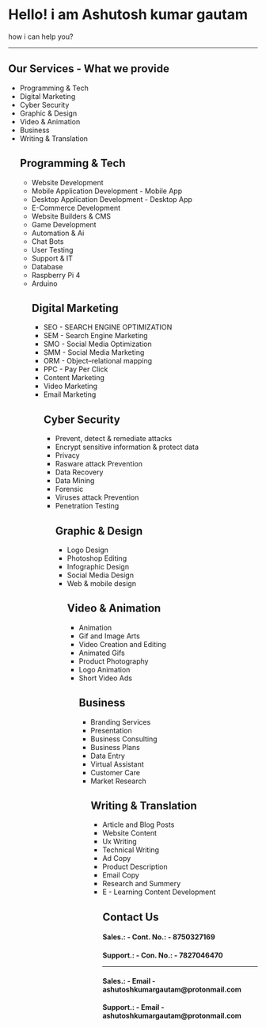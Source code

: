 <html>
<head>
   <head>
  <meta charset="UTF-8">
  <meta name="description" content="Hacking tool,programming languages,">
  <meta name="keywords" content="HTML, CSS, JavaScript contact me - 7217723683">
  <meta name="author" content="Ashutosh Kumar Gautam">
  <meta name="viewport" content="width=device-width, initial-scale=1.0">
 <link rel="stylesheet" href="https://stackpath.bootstrapcdn.com/bootstrap/4.5.2/css/bootstrap.min.css" integrity="sha384-JcKb8q3iqJ61gNV9KGb8thSsNjpSL0n8PARn9HuZOnIxN0hoP+VmmDGMN5t9UJ0Z" crossorigin="anonymous">
</head> 
</head>
<body>
   <h1>Hello! i am Ashutosh kumar gautam </h1>
   <p>how i can help you?</p>
  <hr>
   
<h2> Our Services - What we provide </h2> 
<ul>
   <li>Programming & Tech</li>
<li>Digital Marketing</li>
<li>Cyber Security</li>
<li>Graphic & Design</li>
<li>Video & Animation</li>
<li>Business</li>
<li>Writing & Translation</li>

<h2>Programming & Tech</h2>
<ul>
   <li>Website Development</li>
<li>Mobile Application Development  - Mobile App</li>
<li>Desktop Application Development - Desktop App</li>
<li>E-Commerce Development</li>
<li>Website Builders & CMS</li>
<li>Game Development</li>
<li>Automation & Ai</li>
<li>Chat Bots</li>
<li>User Testing</li>
<li>Support & IT</li>
<li>Database</li>
<li>Raspberry Pi 4</li>
<li>Arduino</li>

<h2>Digital Marketing</h2>
<ul>
<li>SEO - SEARCH ENGINE OPTIMIZATION
<li>SEM -  Search Engine Marketing
<li>SMO - Social Media Optimization
<li>SMM - Social Media Marketing
<li>ORM - Object–relational mapping
<li>PPC - Pay Per Click
<li>Content Marketing
<li>Video Marketing
<li>Email Marketing


<h2>Cyber Security</h2>
<ul>
<li>Prevent, detect & remediate attacks
<li>Encrypt sensitive information & protect data
<li>Privacy
<li>Rasware attack Prevention 
<li>Data Recovery 
<li>Data Mining 
<li>Forensic 
<li>Viruses attack Prevention
<li>Penetration Testing 

<h2>Graphic & Design</h2>
<ul>
<li>Logo Design
<li>Photoshop Editing
<li>Infographic Design
<li>Social Media Design
<li>Web & mobile design

<h2>Video & Animation</h2>
<ul>
<li>Animation 
<li>Gif and Image Arts
<li>Video Creation and Editing 
<li>Animated Gifs
<li>Product Photography
<li>Logo Animation
<li>Short Video Ads





<h2>Business</h2>
<ul>
<li>Branding Services
<li>Presentation
<li>Business Consulting
<li>Business Plans
<li>Data Entry
<li>Virtual Assistant
<li>Customer Care
<li>Market Research



<h2>Writing & Translation</h2>
<ul>
<li>Article and Blog Posts
<li>Website Content
<li>Ux Writing
<li>Technical Writing
<li>Ad Copy
<li>Product Description
<li>Email Copy
<li>Research and Summery
<li>E - Learning Content Development




<h2>Contact Us</h2>
<h4><b>Sales.: - Cont. No.: - 8750327169<b>
<h4><b>Support.: - Con. No.: - 7827046470<b>
<hr>
<h4><b>Sales.: - Email - ashutoshkumargautam@protonmail.com<b>
<h4><b>Support.: - Email - ashutoshkumargautam@protonmail.com<b>


</body>
</html>
